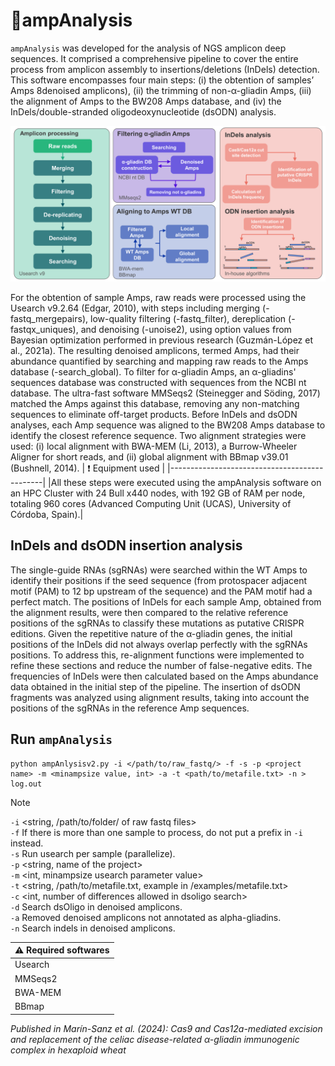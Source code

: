# 🚀**ampAnalysis**

`ampAnalysis` was developed for the analysis of NGS amplicon deep sequences. It comprised a comprehensive pipeline to cover the entire process from amplicon assembly to insertions/deletions (InDels) detection. This software encompasses four main steps: (i) the obtention of samples’ Amps 8denoised amplicons), (ii) the trimming of non-α-gliadin Amps, (iii) the alignment of Amps to the BW208 Amps database, and (iv) the InDels/double-stranded oligodeoxynucleotide (dsODN) analysis.

![ampAnalysis pipeline](https://github.com/MiriamMarinS/ampAnalysis/blob/main/images/Pipeline.png)

For the obtention of sample Amps, raw reads were processed using the Usearch v9.2.64 (Edgar, 2010), with steps including merging (-fastq_mergepairs), low-quality filtering (-fastq_filter), dereplication (-fastqx_uniques), and denoising (-unoise2), using option values from Bayesian optimization performed in previous research (Guzmán-López et al., 2021a). The resulting denoised amplicons, termed Amps, had their abundance quantified by searching and mapping raw reads to the Amps database (-search_global). To filter for α-gliadin Amps, an α-gliadins' sequences database was constructed with sequences from the NCBI nt database. The ultra-fast software MMSeqs2 (Steinegger and Söding, 2017) matched the Amps against this database, removing any non-matching sequences to eliminate off-target products.
Before InDels and dsODN analyses, each Amp sequence was aligned to the BW208 Amps database to identify the closest reference sequence. Two alignment strategies were used: (i) local alignment with BWA-MEM (Li, 2013), a Burrow-Wheeler Aligner for short reads, and (ii) global alignment with BBmap v39.01 (Bushnell, 2014).
| :exclamation:  Equipment used   |
|----------------------------------------------|
|All these steps were executed using the ampAnalysis software on an HPC Cluster with 24 Bull x440 nodes, with 192 GB of RAM per node, totaling 960 cores (Advanced Computing Unit (UCAS), University of Córdoba, Spain).|

## **InDels and dsODN insertion analysis**
The single-guide RNAs (sgRNAs) were searched within the WT Amps to identify their positions if the seed sequence (from protospacer adjacent motif (PAM) to 12 bp upstream of the sequence) and the PAM motif had a perfect match. The positions of InDels for each sample Amp, obtained from the alignment results, were then compared to the relative reference positions of the sgRNAs to classify these mutations as putative CRISPR editions. Given the repetitive nature of the α-gliadin genes, the initial positions of the InDels did not always overlap perfectly with the sgRNAs positions. To address this, re-alignment functions were implemented to refine these sections and reduce the number of false-negative edits. The frequencies of InDels were then calculated based on the Amps abundance data obtained in the initial step of the pipeline. The insertion of dsODN fragments was analyzed using alignment results, taking into account the positions of the sgRNAs in the reference Amp sequences.

## **Run `ampAnalysis`**
```
python ampAnlysisv2.py -i </path/to/raw_fastq/> -f -s -p <project name> -m <minampsize value, int> -a -t <path/to/metafile.txt> -n > log.out
```
> [!NOTE]  
> `-i` <string, /path/to/folder/ of raw fastq files> \
> `-f` If there is more than one sample to process, do not put a prefix in `-i` instead. \
> `-s` Run usearch per sample (parallelize). \
> `-p` <string, name of the project> \
> `-m` <int, minampsize usearch parameter value> \
> `-t` <string, /path/to/metafile.txt, example in /examples/metafile.txt> \
> `-c` <int, number of differences allowed in dsoligo search> \
> `-d` Search dsOligo in denoised amplicons. \
> `-a` Removed denoised amplicons not annotated as alpha-gliadins. \
> `-n` Search indels in denoised amplicons.

| :warning: Required softwares           |
|:----------------------------|
| Usearch     |
| MMSeqs2 |
| BWA-MEM |
| BBmap |

*Published in Marín-Sanz et al. (2024): Cas9 and Cas12a-mediated excision and replacement of the celiac disease-related α-gliadin immunogenic complex in hexaploid wheat*
